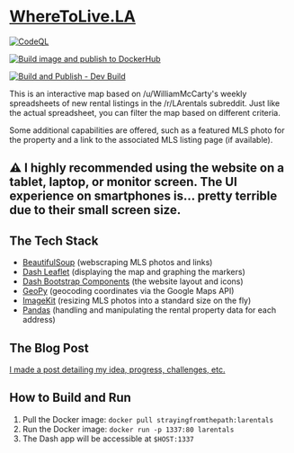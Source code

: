 # [WhereToLive.LA](https://wheretolive.la)
[![CodeQL](https://github.com/perfectly-preserved-pie/larentals/actions/workflows/codeql-analysis.yml/badge.svg)](https://github.com/perfectly-preserved-pie/larentals/actions/workflows/codeql-analysis.yml)

[![Build image and publish to DockerHub](https://github.com/perfectly-preserved-pie/larentals/actions/workflows/docker-image.yml/badge.svg)](https://github.com/perfectly-preserved-pie/larentals/actions/workflows/docker-image.yml)

[![Build and Publish - Dev Build](https://github.com/perfectly-preserved-pie/larentals/actions/workflows/docker-image-dev.yml/badge.svg?branch=dev)](https://github.com/perfectly-preserved-pie/larentals/actions/workflows/docker-image-dev.yml)

This is an interactive map based on /u/WilliamMcCarty's weekly spreadsheets of new rental listings in the /r/LArentals subreddit. Just like the actual spreadsheet, you can filter the map based on different criteria.

Some additional capabilities are offered, such as a featured MLS photo for the property and a link to the associated MLS listing page (if available).

## ⚠ I highly recommended using the website on a tablet, laptop, or monitor screen. The UI experience on smartphones is... pretty terrible due to their small screen size. 

## The Tech Stack
* [BeautifulSoup](https://www.crummy.com/software/BeautifulSoup/bs4/doc/) (webscraping MLS photos and links)
*    [Dash Leaflet](https://dash-leaflet.herokuapp.com/) (displaying the map and graphing the markers)
*    [Dash Bootstrap Components](https://dash-bootstrap-components.opensource.faculty.ai/) (the website layout and icons)
*    [GeoPy](https://geopy.readthedocs.io/en/stable/) (geocoding coordinates via the Google Maps API)
*    [ImageKit](https://github.com/imagekit-developer/imagekit-python) (resizing MLS photos into a standard size on the fly)
*    [Pandas](https://pandas.pydata.org/) (handling and manipulating the rental property data for each address)

## The Blog Post
[I made a post detailing my idea, progress, challenges, etc.](https://automateordie.io/wheretolivedotla/)

## How to Build and Run
1. Pull the Docker image: `docker pull strayingfromthepath:larentals`
3. Run the Docker image: `docker run -p 1337:80 larentals`
4. The Dash app will be accessible at `$HOST:1337`
